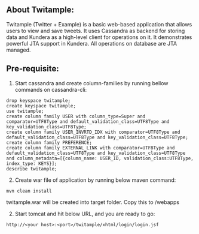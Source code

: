 About Twitample:
---------------------
Twitample (Twitter + Example) is a basic web-based application that allows users to view and save tweets.
It uses Cassandra as backend for storing data and Kundera as a high-level client for operations on it.
It demonstrates powerful JTA support in Kundera. All operations on database are JTA managed.  


Pre-requisite:
-------------------------
1. Start cassandra and create column-families by running bellow commands on cassandra-cli:

```
drop keyspace twitample;
create keyspace twitample;
use twitample;
create column family USER with column_type=Super and comparator=UTF8Type and default_validation_class=UTF8Type and key_validation_class=UTF8Type;
create column family USER_INVRTD_IDX with comparator=UTF8Type and default_validation_class=UTF8Type and key_validation_class=UTF8Type;
create column family PREFERENCE;
create column family EXTERNAL_LINK with comparator=UTF8Type and default_validation_class=UTF8Type and key_validation_class=UTF8Type and column_metadata=[{column_name: USER_ID, validation_class:UTF8Type, index_type: KEYS}];
describe twitample;
```

2. Create war file of application by running below maven command:

```
mvn clean install
```

twitample.war will be created into target folder. Copy this to <tomcat directory>/webapps

2. Start tomcat and hit below URL, and you are ready to go:
```
http://<your host>:<port>/twitample/xhtml/login/login.jsf
```